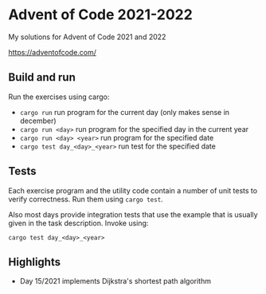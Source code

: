 # Advent of Code 2021-2022

My solutions for Advent of Code 2021 and 2022

<https://adventofcode.com/>

## Build and run

Run the exercises using cargo:

* `cargo run` run program for the current day (only makes sense in december)
* `cargo run <day>` run program for the specified day in the current year
* `cargo run <day> <year>` run program for the specified date
* `cargo test day_<day>_<year>` run test for the specified date

## Tests

Each exercise program and the utility code contain a number of
unit tests to verify correctness. Run them using `cargo test`.

Also most days provide integration tests that use the example
that is usually given in the task description. Invoke using:

```
cargo test day_<day>_<year>
```

## Highlights
* Day 15/2021 implements Dijkstra's shortest path algorithm
